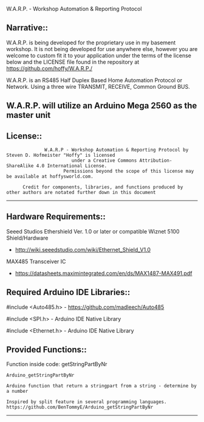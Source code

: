 W.A.R.P. - Workshop Automation & Reporting Protocol

Narrative::
------------------------------------------------------------------------------------------------------------------------------------

  W.A.R.P. is being developed for the proprietary use in my basement workshop.  It is not being developed for use anywhere else, however   you are welcome to custom fit it to your application under the terms of the license below and the LICENSE file found in the             repository at https://github.com/hoffy/W.A.R.P./
  
  W.A.R.P. is an RS485 Half Duplex Based Home Automation Protocol or Network.  Using a three wire TRANSMIT, RECEIVE, Common Ground BUS.
  
  W.A.R.P. will utilize an Arduino Mega 2560 as the master unit
-------------------------------------------------------------------------------------------------------------------------------------

License::
------------------------------------------------------------------------------------------------------------------------------------
                  W.A.R.P - Workshop Automation & Reporting Protocol by Steven D. Hofmeister "Hoffy" is licensed 
                            under a Creative Commons Attribution-ShareAlike 4.0 International License.        
                         Permissions beyond the scope of this license may be available at hoffysworld.com.
                         
          Credit for components, libraries, and functions produced by other authors are notated further down in this document

------------------------------------------------------------------------------------------------------------------------------------

Hardware Requirements::
------------------------------------------------------------------------------------------------------------------------------------
  Seeed Studios Ethershield Ver. 1.0 or later or compatible Wiznet 5100 Shield/Hardware 
  - http://wiki.seeedstudio.com/wiki/Ethernet_Shield_V1.0

  MAX485 Transceiver IC 
  - https://datasheets.maximintegrated.com/en/ds/MAX1487-MAX491.pdf

Required Arduino IDE Libraries:: 
-------------------------------------------------------------------------------------------------------------------------------------
  #include <Auto485.h> - https://github.com/madleech/Auto485
  
  #include <SPI.h> - Arduino IDE Native Library
  
  #include <Ethernet.h> - Arduino IDE Native Library


Provided Functions:: 
-------------------------------------------------------------------------------------------------------------------------------------

  Function inside code: getStringPartByNr 

    Arduino_getStringPartByNr

    Arduino function that return a stringpart from a string - determine by a number

    Inspired by split feature in several programming languages.
    https://github.com/BenTommyE/Arduino_getStringPartByNr


-------------------------------------------------------------------------------------------------------------------------------------
